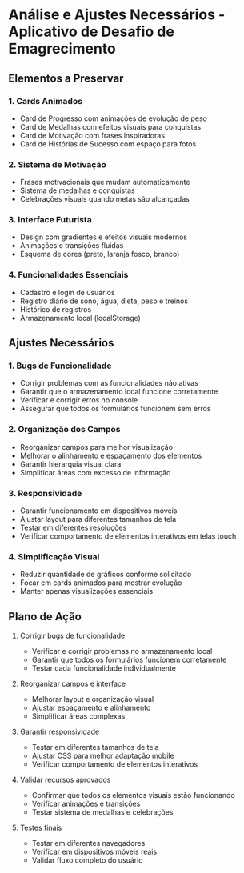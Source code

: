 # Análise e Ajustes Necessários - Aplicativo de Desafio de Emagrecimento

## Elementos a Preservar

### 1. Cards Animados
- Card de Progresso com animações de evolução de peso
- Card de Medalhas com efeitos visuais para conquistas
- Card de Motivação com frases inspiradoras
- Card de Histórias de Sucesso com espaço para fotos

### 2. Sistema de Motivação
- Frases motivacionais que mudam automaticamente
- Sistema de medalhas e conquistas
- Celebrações visuais quando metas são alcançadas

### 3. Interface Futurista
- Design com gradientes e efeitos visuais modernos
- Animações e transições fluidas
- Esquema de cores (preto, laranja fosco, branco)

### 4. Funcionalidades Essenciais
- Cadastro e login de usuários
- Registro diário de sono, água, dieta, peso e treinos
- Histórico de registros
- Armazenamento local (localStorage)

## Ajustes Necessários

### 1. Bugs de Funcionalidade
- Corrigir problemas com as funcionalidades não ativas
- Garantir que o armazenamento local funcione corretamente
- Verificar e corrigir erros no console
- Assegurar que todos os formulários funcionem sem erros

### 2. Organização dos Campos
- Reorganizar campos para melhor visualização
- Melhorar o alinhamento e espaçamento dos elementos
- Garantir hierarquia visual clara
- Simplificar áreas com excesso de informação

### 3. Responsividade
- Garantir funcionamento em dispositivos móveis
- Ajustar layout para diferentes tamanhos de tela
- Testar em diferentes resoluções
- Verificar comportamento de elementos interativos em telas touch

### 4. Simplificação Visual
- Reduzir quantidade de gráficos conforme solicitado
- Focar em cards animados para mostrar evolução
- Manter apenas visualizações essenciais

## Plano de Ação

1. Corrigir bugs de funcionalidade
   - Verificar e corrigir problemas no armazenamento local
   - Garantir que todos os formulários funcionem corretamente
   - Testar cada funcionalidade individualmente

2. Reorganizar campos e interface
   - Melhorar layout e organização visual
   - Ajustar espaçamento e alinhamento
   - Simplificar áreas complexas

3. Garantir responsividade
   - Testar em diferentes tamanhos de tela
   - Ajustar CSS para melhor adaptação mobile
   - Verificar comportamento de elementos interativos

4. Validar recursos aprovados
   - Confirmar que todos os elementos visuais estão funcionando
   - Verificar animações e transições
   - Testar sistema de medalhas e celebrações

5. Testes finais
   - Testar em diferentes navegadores
   - Verificar em dispositivos móveis reais
   - Validar fluxo completo do usuário
